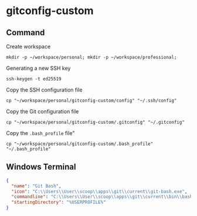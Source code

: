 # gitconfig-custom

## Command

Create workspace

```shell
mkdir -p ~/workspace/personal; mkdir -p ~/workspace/professional;
```

Generating a new SSH key

```shell
ssh-keygen -t ed25519
```

Copy the SSH configuration file

```shell
cp "~/workspace/personal/gitconfig-custom/config" "~/.ssh/config"
```

Copy the Git configuration file

```shell
cp "~/workspace/personal/gitconfig-custom/.gitconfig" "~/.gitconfig"
```

Copy the `.bash_profile` file"

```shell
cp "~/workspace/personal/gitconfig-custom/.bash_profile" "~/.bash_profile"
```

## Windows Terminal

```json
{
  "name": "Git Bash",
  "icon": "C:\\Users\\User\\scoop\\apps\\git\\current\\git-bash.exe",
  "commandline": "C:\\Users\\User\\scoop\\apps\\git\\current\\bin\\bash.exe --login -i",
  "startingDirectory": "%USERPROFILE%"
}
```
